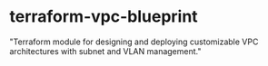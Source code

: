 # terraform-vpc-blueprint
"Terraform module for designing and deploying customizable VPC architectures with subnet and VLAN management."
